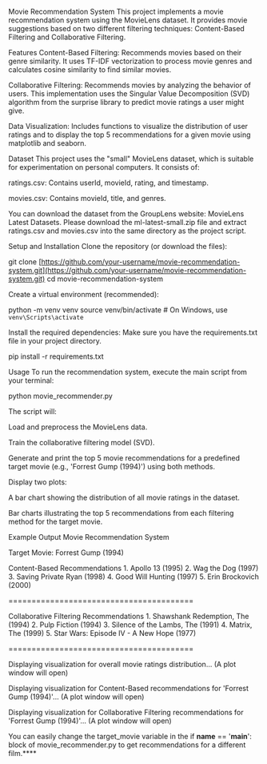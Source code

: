 Movie Recommendation System
This project implements a movie recommendation system using the MovieLens dataset. It provides movie suggestions based on two different filtering techniques: Content-Based Filtering and Collaborative Filtering.

Features
Content-Based Filtering: Recommends movies based on their genre similarity. It uses TF-IDF vectorization to process movie genres and calculates cosine similarity to find similar movies.

Collaborative Filtering: Recommends movies by analyzing the behavior of users. This implementation uses the Singular Value Decomposition (SVD) algorithm from the surprise library to predict movie ratings a user might give.

Data Visualization: Includes functions to visualize the distribution of user ratings and to display the top 5 recommendations for a given movie using matplotlib and seaborn.

Dataset
This project uses the "small" MovieLens dataset, which is suitable for experimentation on personal computers. It consists of:

ratings.csv: Contains userId, movieId, rating, and timestamp.

movies.csv: Contains movieId, title, and genres.

You can download the dataset from the GroupLens website: MovieLens Latest Datasets. Please download the ml-latest-small.zip file and extract ratings.csv and movies.csv into the same directory as the project script.

Setup and Installation
Clone the repository (or download the files):

git clone [https://github.com/your-username/movie-recommendation-system.git](https://github.com/your-username/movie-recommendation-system.git)
cd movie-recommendation-system

Create a virtual environment (recommended):

python -m venv venv
source venv/bin/activate  # On Windows, use `venv\Scripts\activate`

Install the required dependencies:
Make sure you have the requirements.txt file in your project directory.

pip install -r requirements.txt

Usage
To run the recommendation system, execute the main script from your terminal:

python movie_recommender.py

The script will:

Load and preprocess the MovieLens data.

Train the collaborative filtering model (SVD).

Generate and print the top 5 movie recommendations for a predefined target movie (e.g., 'Forrest Gump (1994)') using both methods.

Display two plots:

A bar chart showing the distribution of all movie ratings in the dataset.

Bar charts illustrating the top 5 recommendations from each filtering method for the target movie.

Example Output
Movie Recommendation System

Target Movie: Forrest Gump (1994)

Content-Based Recommendations
      1. Apollo 13 (1995)
      2. Wag the Dog (1997)
      3. Saving Private Ryan (1998)
      4. Good Will Hunting (1997)
      5. Erin Brockovich (2000)

========================================

Collaborative Filtering Recommendations
      1. Shawshank Redemption, The (1994)
      2. Pulp Fiction (1994)
      3. Silence of the Lambs, The (1991)
      4. Matrix, The (1999)
      5. Star Wars: Episode IV - A New Hope (1977)

========================================

Displaying visualization for overall movie ratings distribution...
(A plot window will open)

Displaying visualization for Content-Based recommendations for 'Forrest Gump (1994)'...
(A plot window will open)

Displaying visualization for Collaborative Filtering recommendations for 'Forrest Gump (1994)'...
(A plot window will open)


You can easily change the target_movie variable in the if __name__ == '__main__': block of movie_recommender.py to get recommendations for a different film.****
